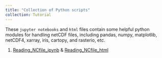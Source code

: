 ```yaml
---
title: "Collection of Python scripts"
collection: Tutorial
---
```

These `jupyter notebooks` and `html` files contain some helpful python modules for handling netCDF files, including pandas, numpy, matplotlib, netCDF4, xarray, iris, cartopy, and rasterio, etc. 
1. [Reading_NCfile_ipynb](https://github.com/YonSci/yon_academic/blob/master/_portfolio/Reading_NCfile_Python.ipynb) & [Reading_NCfile_html](https://github.com/YonSci/yon_academic/blob/master/_portfolio/Reading_netCDF_file_Python.html)

